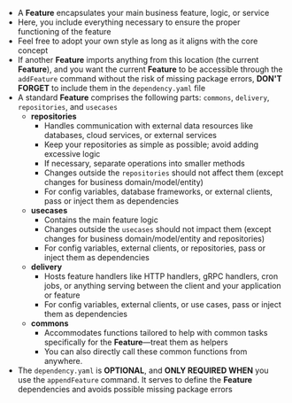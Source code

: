 - A **Feature** encapsulates your main business feature, logic, or service
- Here, you include everything necessary to ensure the proper functioning of the feature
- Feel free to adopt your own style as long as it aligns with the core concept
- If another **Feature** imports anything from this location (the current **Feature**), and you want the current **Feature** to be 
accessible through the `addFeature` command without the risk of missing package errors, **DON'T FORGET** to include them in the `dependency.yaml` file
- A standard **Feature** comprises the following parts: `commons`, `delivery`, `repositories`, and `usecases`
  - **repositories**
    - Handles communication with external data resources like databases, cloud services, or external services
    - Keep your repositories as simple as possible; avoid adding excessive logic
    - If necessary, separate operations into smaller methods
    - Changes outside the `repositories` should not affect them (except changes for business domain/model/entity)
    - For config variables, database frameworks, or external clients, pass or inject them as dependencies
  - **usecases**
    - Contains the main feature logic
    - Changes outside the `usecases` should not impact them (except changes for business domain/model/entity and repositories)
    - For config variables, external clients, or repositories, pass or inject them as dependencies
  - **delivery**
    - Hosts feature handlers like HTTP handlers, gRPC handlers, cron jobs, or anything serving between the client and your application or feature
    - For config variables, external clients, or use cases, pass or inject them as dependencies
  - **commons**
    - Accommodates functions tailored to help with common tasks specifically for the **Feature**—treat them as helpers
    - You can also directly call these common functions from anywhere.
- The `dependency.yaml` is **OPTIONAL**, and **ONLY REQUIRED WHEN** you use the `appendFeature` command. It serves to define 
the **Feature** dependencies and avoids possible missing package errors
